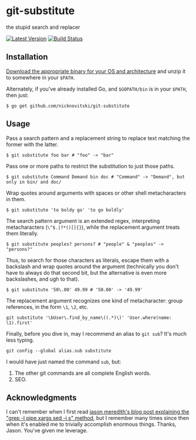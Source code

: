 git-substitute
==============

the stupid search and replacer

[![Latest Version](https://img.shields.io/github/release/nicknovitski/git-substitute.svg?style=flat-square)][release]
[![Build Status](https://img.shields.io/travis/nicknovitski/git-substitute.svg?style=flat-square)][travis]

[release]: https://github.com/nicknovitski/git-substitute/releases
[travis]: https://travis-ci.org/nicknovitski/git-substitute

## Installation

[Download the appropriate binary for your OS and architecture](https://github.com/nicknovitski/git-substitute/releases/latest)
and unzip it to somewhere in your `$PATH`.

Alternately, if you've already installed Go, and `$GOPATH/bin` is in your
`$PATH`, then just:
```shell
$ go get github.com/nicknovitski/git-substitute
```

## Usage

Pass a search pattern and a replacement string to replace text matching the
former with the latter.
```shell
$ git substitute foo bar # "foo" -> "bar"
```

Pass one or more paths to restrict the substitution to just those paths.
```shell
$ git substitute Command Demand bin doc # "Command" -> "Demand", but only in bin/ and doc/
```

Wrap quotes around arguments with spaces or other shell metacharacters in them.
```shell
$ git substitute 'to boldy go' 'to go boldly'
```

The search pattern argument is an extended regex, interpreting metacharacters
(`\^$.|?*()[]{}`), while the replacement argument treats them literally.
```
$ git substitute peoples? persons? # "people" & "peoples" -> "persons?"
```

Thus, to search for those characters as literals, escape them with a backslash
and wrap quotes around the argument (technically you don't have to always do
that second bit, but the alternative is even more backslashes, and ugh to
that).
```shell
$ git substitute '50\.00' 49.99 # '50.00' -> '49.99'
```

The replacement argument recognizes one kind of metacharacter: group
references, in the form `\1`, `\2`, etc.
```shell
git substitute '\bUser\.find_by_name\((.*)\)' 'User.where(name: \1).first'
```

Finally, before you dive in, may I recommend an alias to `git sub`?  It's much less typing.
```shell
git config --global alias.sub substitute
```

I would have just named the command `sub`, but:

1. The other git commands are all complete English words.
2. SEO.

## Acknowledgments

I can't remember when I first read [jason meredith's blog post explaining the
"grep -l pipe xargs sed -i s" method][use-git-grep], but I remember many times
since then when it's enabled me to trivially accomplish enormous things.
Thanks, Jason.  You've given me leverage.

[use-git-grep]: http://blog.jasonmeridth.com/posts/use-git-grep-to-replace-strings-in-files-in-your-git-repository/
